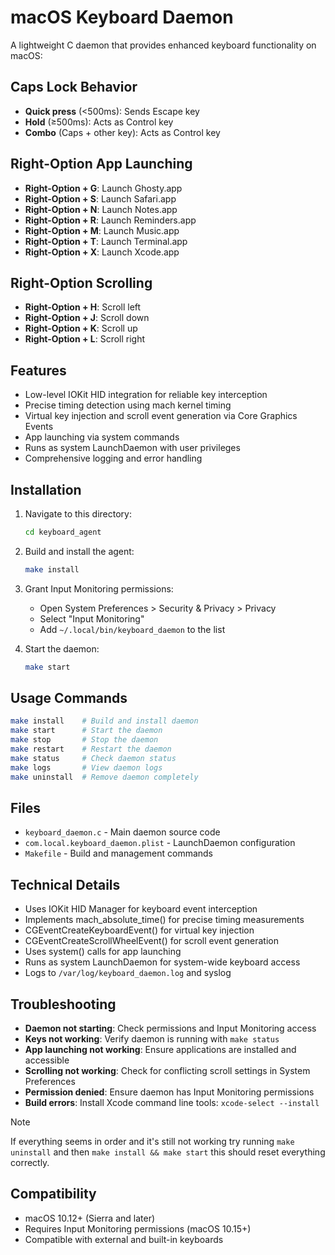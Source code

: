 # macOS Keyboard Daemon

A lightweight C daemon that provides enhanced keyboard functionality on macOS:

## Caps Lock Behavior
- **Quick press** (<500ms): Sends Escape key
- **Hold** (≥500ms): Acts as Control key  
- **Combo** (Caps + other key): Acts as Control key

## Right-Option App Launching
- **Right-Option + G**: Launch Ghosty.app
- **Right-Option + S**: Launch Safari.app
- **Right-Option + N**: Launch Notes.app
- **Right-Option + R**: Launch Reminders.app
- **Right-Option + M**: Launch Music.app
- **Right-Option + T**: Launch Terminal.app
- **Right-Option + X**: Launch Xcode.app

## Right-Option Scrolling
- **Right-Option + H**: Scroll left
- **Right-Option + J**: Scroll down
- **Right-Option + K**: Scroll up
- **Right-Option + L**: Scroll right

## Features

- Low-level IOKit HID integration for reliable key interception
- Precise timing detection using mach kernel timing
- Virtual key injection and scroll event generation via Core Graphics Events
- App launching via system commands
- Runs as system LaunchDaemon with user privileges
- Comprehensive logging and error handling

## Installation

1. Navigate to this directory:
   ```sh
   cd keyboard_agent
   ```

2. Build and install the agent:
   ```sh
   make install
   ```

3. Grant Input Monitoring permissions:
   - Open System Preferences > Security & Privacy > Privacy
   - Select "Input Monitoring" 
   - Add `~/.local/bin/keyboard_daemon` to the list

4. Start the daemon:
   ```sh
   make start
   ```

## Usage Commands

```sh
make install    # Build and install daemon
make start      # Start the daemon
make stop       # Stop the daemon  
make restart    # Restart the daemon
make status     # Check daemon status
make logs       # View daemon logs
make uninstall  # Remove daemon completely
```

## Files

- `keyboard_daemon.c` - Main daemon source code
- `com.local.keyboard_daemon.plist` - LaunchDaemon configuration
- `Makefile` - Build and management commands

## Technical Details

- Uses IOKit HID Manager for keyboard event interception
- Implements mach_absolute_time() for precise timing measurements
- CGEventCreateKeyboardEvent() for virtual key injection
- CGEventCreateScrollWheelEvent() for scroll event generation
- Uses system() calls for app launching
- Runs as system LaunchDaemon for system-wide keyboard access
- Logs to `/var/log/keyboard_daemon.log` and syslog

## Troubleshooting

- **Daemon not starting**: Check permissions and Input Monitoring access
- **Keys not working**: Verify daemon is running with `make status`
- **App launching not working**: Ensure applications are installed and accessible
- **Scrolling not working**: Check for conflicting scroll settings in System Preferences
- **Permission denied**: Ensure daemon has Input Monitoring permissions
- **Build errors**: Install Xcode command line tools: `xcode-select --install`

> [!NOTE]
> If everything seems in order and it's still not working try running `make uninstall` and then `make install && make start` this should reset everything correctly.

## Compatibility

- macOS 10.12+ (Sierra and later)
- Requires Input Monitoring permissions (macOS 10.15+)
- Compatible with external and built-in keyboards
